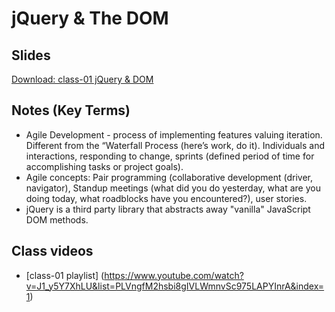 # jQuery & The DOM

## Slides

[Download: class-01 jQuery & DOM](https://github.com/codefellows/seattle-301d3/files/217499/301.-.DOM.jQuery.pdf)

##  Notes (Key Terms)

- Agile Development - process of implementing features valuing iteration. Different from the “Waterfall Process (here’s work, do it). Individuals and interactions, responding to change, sprints (defined period of time for accomplishing tasks or project goals). 
- Agile concepts: Pair programming (collaborative development (driver, navigator), Standup meetings (what did you do yesterday, what are you doing today, what roadblocks have you encountered?), user stories.
- jQuery is a third party library that abstracts away "vanilla" JavaScript DOM methods.

## Class videos

- [class-01 playlist] (https://www.youtube.com/watch?v=J1_y5Y7XhLU&list=PLVngfM2hsbi8gIVLWmnvSc975LAPYInrA&index=1)
